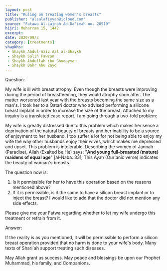 ```yaml
---
layout: post
title: "Ruling on treating women's breasts"
publisher: "alsalafiyyah@icloud.com"
source: "Fatawa Al-Lajnah Ad-Da'imah no. 20919"
hijri: Muharram 15, 1442
excerpt: 
date: 2020/09/3
category: [treatments]
shaykhs: 
 - Shaykh Abdul-Aziz Aal al-Shaykh
 - Shaykh Salih Fawzan
 - Shaykh Abdullah ibn Ghudayyan
 - Shaykh Bakr Abu Zayd
---
```


Question:

My wife is ill with breast atrophy. Even though the breasts were improving during the period of breastfeeding, they would atrophy soon after. The matter worsened last year with the breasts becoming the same size as a man's. I took her to a Qatari doctor who advised performing a silicone breast implant in order to increase the size of the breast. Attached to my inquiry is a translated case report. I am going through a two-fold problem:

My wife is greatly distressed due to this problem which makes her sense a deprivation of the natural beauty of breasts and her inability to be a source of enjoyment to her husband. I too suffer a lot for not being able to enjoy my wife the way other husbands enjoy their wives, which makes me depressed and upset. This problem is intolerable. Describing the women of Jannah (Paradise), Allah (Exalted be He) says: "**And young full-breasted (mature) maidens of equal age**" [al-Naba: 33], This Ayah (Qur'anic verse) indicates the beauty of woman's breasts.

The question now is:
1. Is it permissible for her to have this operation based on the reasons mentioned above?
2. If it is permissible, is it the same to have a silicon breast implant or to inject the breast? I would like to add that the doctor did not mention any side effects. 

Please give me your Fatwa regarding whether to let my wife undergo this treatment or refrain from it. 

Answer:

If the reality is as you mentioned, it will be permissible to perform a silicon breast operation provided that no harm is done to your wife's body. Many texts of Shari`ah support treating such diseases.

May Allah grant us success. May peace and blessings be upon our Prophet Muhammad, his family, and Companions. 
